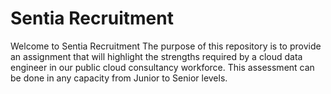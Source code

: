 # Sentia Recruitment
Welcome to Sentia Recruitment
The purpose of this repository is to provide an assignment that will highlight the strengths required by a cloud data engineer in our public cloud consultancy workforce. This assessment can be done in any capacity from Junior to Senior levels.